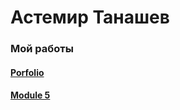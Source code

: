 

# Астемир Танашев
### Мой работы
#### [Porfolio](Portfolio1)
#### [Module 5](Axetike.github.io/Project/app/ "оп")



